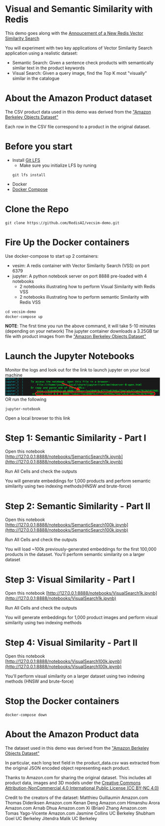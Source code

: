 # Visual and Semantic Similarity with Redis

This demo goes along with the [Annoucement of a New Redis Vector Similarity Search](https://redis.com/blog/build-intelligent-apps-redis-vector-similarity-search/)

You will experiment with two key applications of Vector Similarity Search application using a realistic dataset:

* Semantic Search: Given a sentence check products with semantically similar text in the product keywords
* Visual Search: Given a query image, find the Top K most "visually" similar in the catalogue

# About the Amazon Product dataset
The CSV product data used in this demo was derived from the ["Amazon Berkeley Objects Dataset"](https://amazon-berkeley-objects.s3.amazonaws.com/index.html)

Each row in the CSV file correspond to a product in the original dataset.


# Before you start
* Install [Git LFS](https://git-lfs.github.com/)
    * Make sure you initialize LFS by runing
    ```
    git lfs install
    ```
* Docker
* [Docker Compose](https://docs.docker.com/compose/install/)

# Clone the Repo 
```
git clone https://github.com/RedisAI/vecsim-demo.git
```
# Fire Up the Docker containers
Use docker-compose to start up 2 containers:
* vesim: A redis container with Vector Similarity Search (VSS) on port 6379
* jupyter: A python notebook server on port 8888 pre-loaded with 4 notebooks
    * 2 notebooks illustrating how to perform Visual Similarity with Redis VSS
    * 2 notebooks illustrating how to perform semantic Similarity with Redis VSS
```
cd vecsim-demo
docker-compose up
```
**NOTE**: The first time you run the above command, it will take 5-10 minutes (depending on your network)
The jupyter container downloads a 3.25GB tar file with product images from the ["Amazon Berkeley Objects Dataset"](https://amazon-berkeley-objects.s3.amazonaws.com/index.html)

# Launch the Jupyter Notebooks
Monitor the logs and look out for the link to launch jupyter on your local machine
![copy the URL](./docs/jupyter-log.png)
OR run the following
```
jupyter-notebook
```

Open a local browser to this link


# Step 1: Semantic Similarity - Part I
Open this notebook [http://127.0.0.1:8888/notebooks/SemanticSearch1k.ipynb](http://127.0.0.1:8888/notebooks/SemanticSearch1k.ipynb)

Run All Cells and check the outputs

You will generate embeddings for 1,000 products and perform semantic similarity using two indexing methods(HNSW and brute-force)

# Step 2: Semantic Similarity - Part II
Open this notebook [http://127.0.0.1:8888/notebooks/SemanticSearch100k.ipynb](http://127.0.0.1:8888/notebooks/SemanticSearch100k.ipynb)

Run All Cells and check the outputs

You will load ~100k previously-generated embeddings for the first 100,000 products in the dataset.
You'll perform semantic similarity on a larger dataset

# Step 3: Visual Similarity - Part I
Open this notebook [http://127.0.0.1:8888/notebooks/VisualSearch1k.ipynb](http://127.0.0.1:8888/notebooks/VisualSearch1k.ipynb)

Run All Cells and check the outputs

You will generate embeddings for 1,000 product images and perform visual similarity using two indexing methods

# Step 4: Visual Similarity - Part II
Open this notebook [http://127.0.0.1:8888/notebooks/VisualSearch100k.ipynb](http://127.0.0.1:8888/notebooks/VisualSearch100k.ipynb)

You'll perform visual similarity on a larger dataset using two indexing methods (HNSW and brute-force)

# Stop the Docker containers
```
docker-compose down
```

# About the Amazon Product data
The dataset used in this demo was derived from the ["Amazon Berkeley Objects Dataset"](https://amazon-berkeley-objects.s3.amazonaws.com/index.html)

In particular, each long text field in the product_data.csv was extracted from the original JSON encoded object representing each product. 

Thanks to Amazon.com for sharing the original dataset. This includes all product data, images and 3D models under the [Creative Commons Attribution-NonCommercial 4.0 International Public License (CC BY-NC 4.0)](https://creativecommons.org/licenses/by-nc/4.0/)

Credit to the creators of the dataset: 
Matthieu Guillaumin Amazon.com 
Thomas Dideriksen Amazon.com 
Kenan Deng Amazon.com 
Himanshu Arora Amazon.com 
Arnab Dhua Amazon.com 
Xi (Brian) Zhang Amazon.com 
Tomas Yago-Vicente Amazon.com 
Jasmine Collins UC Berkeley 
Shubham Goel UC Berkeley 
Jitendra Malik UC Berkeley
